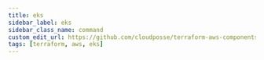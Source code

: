 ```yaml
---
title: eks
sidebar_label: eks
sidebar_class_name: command
custom_edit_url: https://github.com/cloudposse/terraform-aws-components/blob/main/modules/eks/README.md
tags: [terraform, aws, eks]
---
```


<!-- BEGINNING OF PRE-COMMIT-TERRAFORM DOCS HOOK -->
<!-- hello terraform-docs -->
<!-- END OF PRE-COMMIT-TERRAFORM DOCS HOOK -->


